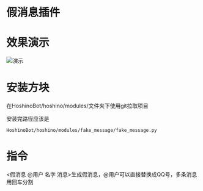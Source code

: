 # 假消息插件


# 效果演示
![演示](https://github.com/pcrbot/fake_message/blob/master/cs.png) 


# 安装方块
在HoshinoBot/hoshino/modules/文件夹下使用git拉取项目

安装完路径应该是
```
HoshinoBot/hoshino/modules/fake_message/fake_message.py
```

# 指令

<假消息 @用户 名字 消息>生成假消息，@用户可以直接替换成QQ号，多条消息用回车分割
